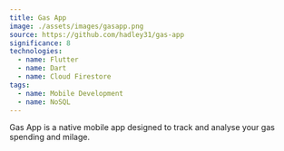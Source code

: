```yaml
---
title: Gas App
image: ./assets/images/gasapp.png
source: https://github.com/hadley31/gas-app
significance: 8
technologies:
  - name: Flutter
  - name: Dart
  - name: Cloud Firestore
tags:
  - name: Mobile Development
  - name: NoSQL
---
```


Gas App is a native mobile app designed to track and analyse your gas spending and milage.